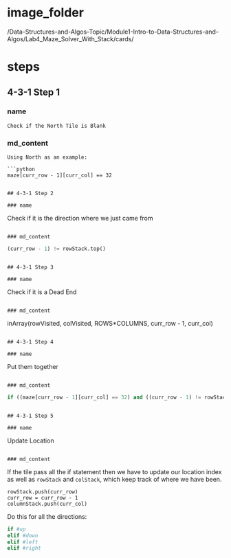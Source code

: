 # image_folder
/Data-Structures-and-Algos-Topic/Module1-Intro-to-Data-Structures-and-Algos/Lab4_Maze_Solver_With_Stack/cards/

# steps

## 4-3-1 Step 1

### name
```
Check if the North Tile is Blank
```

### md_content
```
Using North as an example:

```python
maze[curr_row - 1][curr_col] == 32
```
```

## 4-3-1 Step 2

### name
```
Check if it is the direction where we just came from
```

### md_content
```
```python
(curr_row - 1) != rowStack.top()
```
```

## 4-3-1 Step 3

### name
```
Check if it is a Dead End
```

### md_content
```
inArray(rowVisited, colVisited, ROWS*COLUMNS, curr_row - 1, curr_col)
```

## 4-3-1 Step 4

### name
```
Put them together
```

### md_content
```
```python
if ((maze[curr_row - 1][curr_col] == 32) and ((curr_row - 1) != rowStack.top()) and not inArray(rowVisited, colVisited, ROWS*COLUMNS, curr_row - 1, curr_col)):
```
```

## 4-3-1 Step 5

### name
```
Update Location
```

### md_content
```
If the tile pass all the if statement then we have to update our location index as well as `rowStack` and `colStack`, which keep track of where we have been.

	rowStack.push(curr_row)
	curr_row = curr_row - 1
	columnStack.push(curr_col)
Do this for all the directions:

```python
if #up
elif #down
elif #left
elif #right
```
```